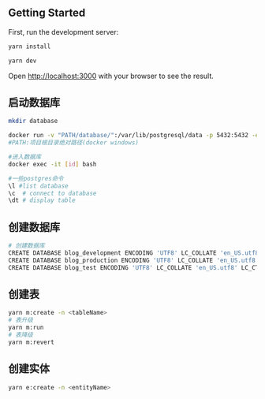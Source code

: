 ## Getting Started

First, run the development server:

```bash
yarn install

yarn dev
```

Open [http://localhost:3000](http://localhost:3000) with your browser to see the result.

## 启动数据库

```bash
mkdir database

docker run -v "PATH/database/":/var/lib/postgresql/data -p 5432:5432 -e POSTGRES_USER=vino -e POSTGRES_HOST_AUTH_METHOD=trust -d postgres
#PATH:项目根目录绝对路径(docker windows)

#进入数据库
docker exec -it [id] bash

#一些postgres命令
\l #list database
\c  # connect to database
\dt # display table

```

## 创建数据库

```bash
# 创建数据库
CREATE DATABASE blog_development ENCODING 'UTF8' LC_COLLATE 'en_US.utf8' LC_CTYPE 'en_US.utf8';
CREATE DATABASE blog_production ENCODING 'UTF8' LC_COLLATE 'en_US.utf8' LC_CTYPE 'en_US.utf8';
CREATE DATABASE blog_test ENCODING 'UTF8' LC_COLLATE 'en_US.utf8' LC_CTYPE 'en_US.utf8';
```

## 创建表

```bash
yarn m:create -n <tableName>
# 表升级
yarn m:run 
# 表降级
yarn m:revert
```

## 创建实体

```bash
yarn e:create -n <entityName>
```














